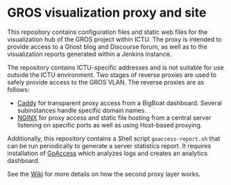 # GROS visualization proxy and site

This repository contains configuration files and static web files for the 
visualization hub of the GROS project within ICTU. The proxy is intended to 
provide access to a Ghost blog and Discourse forum, as well as to the 
visualization reports generated within a Jenkins instance.

The repository contains ICTU-specific addresses and is not suitable for use 
outside the ICTU environment. Two stages of reverse proxies are used to safely 
provide access to the GROS VLAN. The reverse proxies are as follows:

- [Caddy](https://caddyserver.com/) for transparent proxy access from a BigBoat 
  dashboard. Several subinstances handle specific domain names.
- [NGINX](https://www.nginx.com/) for proxy access and static file hosting from 
  a central server listening on specific ports as well as using Host-based 
  proxying.

Additionally, this repository contains a Shell script `goaccess-report.sh` that 
can be run periodically to generate a server statistics report. It requires 
installation of [GoAccess](https://goaccess.io/) which analyzes logs and 
creates an analytics dashboard.

See the 
[Wiki](http://www.wiki.gros.test/index.php/Upload-server_specifications) 
for more details on how the second proxy layer works.
